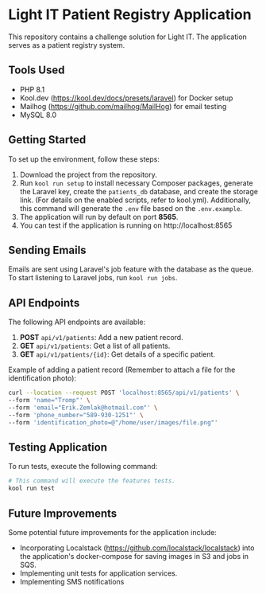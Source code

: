# Light IT Patient Registry Application

This repository contains a challenge solution for Light IT. The application serves as a patient registry system.

## Tools Used

- PHP 8.1
- Kool.dev (https://kool.dev/docs/presets/laravel) for Docker setup
- Mailhog (https://github.com/mailhog/MailHog) for email testing
- MySQL 8.0

## Getting Started

To set up the environment, follow these steps:

1. Download the project from the repository.
2. Run `kool run setup` to install necessary Composer packages, generate the Laravel key, create the `patients_db` database, and create the storage link. (For details on the enabled scripts, refer to kool.yml). Additionally, this command will generate the `.env` file based on the `.env.example`.
3. The application will run by default on port **8565**.
4. You can test if the application is running on http://localhost:8565

## Sending Emails

Emails are sent using Laravel's job feature with the database as the queue. To start listening to Laravel jobs, run `kool run jobs`.

## API Endpoints

The following API endpoints are available:

1. **POST** `api/v1/patients`: Add a new patient record.
2. **GET** `api/v1/patients`: Get a list of all patients.
3. **GET** `api/v1/patients/{id}`: Get details of a specific patient.

Example of adding a patient record (Remember to attach a file for the identification photo):

```bash
curl --location --request POST 'localhost:8565/api/v1/patients' \
--form 'name="Tromp"' \
--form 'email="Erik.Zemlak@hotmail.com"' \
--form 'phone_number="589-930-1251"' \
--form 'identification_photo=@"/home/user/images/file.png"'
```

## Testing Application
To run tests, execute the following command:
```bash
# This command will execute the features tests.
kool run test
```

## Future Improvements
Some potential future improvements for the application include:

- Incorporating Localstack (https://github.com/localstack/localstack) into the application's 
docker-compose for saving images in S3 and jobs in SQS.
- Implementing unit tests for application services.
- Implementing SMS notifications





